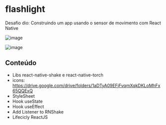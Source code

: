 # flashlight

Desafio dio: Construindo um app usando o sensor de movimento com React Native

![image](https://user-images.githubusercontent.com/13797593/171028327-4f4363c9-3d91-45b6-a42b-d9b47750ebd2.png)

![image](https://user-images.githubusercontent.com/13797593/171028344-806d8c35-f949-4361-a25a-f2d6036f0e02.png)

## Conteúdo

- Libs react-native-shake e react-native-torch
- icons: https://drive.google.com/drive/folders/1aDTyA09EFjFvqmXqkDKLoMhFx65QQExQ
- StyleSheet
- Hook useState
- Hook useEffect
- Add Listener to RNShake
- Lifecicly ReactJS

